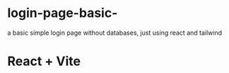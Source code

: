 # login-page-basic-
a basic simple login page without databases, just using react and tailwind
# React + Vite




